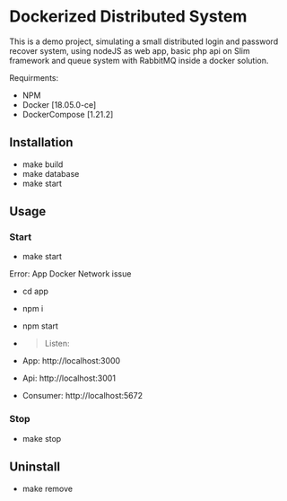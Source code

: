# Dockerized Distributed System

This is a demo project, simulating a small distributed login and password recover system, using nodeJS as web app, basic php api on Slim framework and queue system with RabbitMQ inside a docker solution.

Requirments:
* NPM
* Docker [18.05.0-ce]
* DockerCompose [1.21.2]

## Installation

* make build
* make database
* make start

## Usage

### Start

* make start

Error: App Docker Network issue
* cd app
* npm i
* npm start

* > Listen:
* App: http://localhost:3000
* Api: http://localhost:3001
* Consumer: http://localhost:5672

### Stop
* make stop

## Uninstall
* make remove